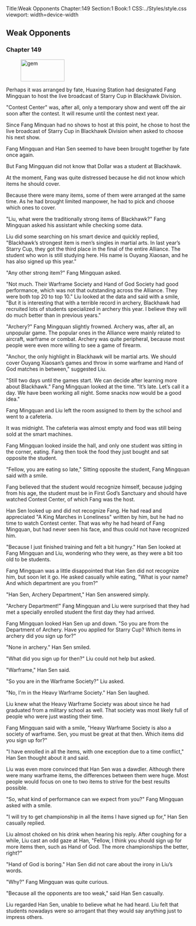 Title:Weak Opponents 
Chapter:149 
Section:1 
Book:1 
CSS:../Styles/style.css 
viewport: width=device-width
  
## Weak Opponents
### Chapter 149 
<figure>
	<img src="../Images/gem.gif" alt="gem" id="gem" width="120" height="60" />
</figure>
  

  
  Perhaps it was arranged by fate, Huaxing Station had designated Fang Mingquan to host the live broadcast of Starry Cup in Blackhawk Division.

"Contest Center" was, after all, only a temporary show and went off the air soon after the contest. It will resume until the contest next year.

Since Fang Minquan had no shows to host at this point, he chose to host the live broadcast of Starry Cup in Blackhawk Division when asked to choose his next show.

Fang Mingquan and Han Sen seemed to have been brought together by fate once again.

But Fang Mingquan did not know that Dollar was a student at Blackhawk.

At the moment, Fang was quite distressed because he did not know which items he should cover.

Because there were many items, some of them were arranged at the same time. As he had brought limited manpower, he had to pick and choose which ones to cover.

"Liu, what were the traditionally strong items of Blackhawk?" Fang Mingquan asked his assistant while checking some data.

Liu did some searching on his smart device and quickly replied, "Blackhawk’s strongest item is men’s singles in martial arts. In last year’s Starry Cup, they got the third place in the final of the entire Alliance. The student who won is still studying here. His name is Ouyang Xiaosan, and he has also signed up this year."

"Any other strong item?" Fang Mingquan asked.

"Not much. Their Warframe Society and Hand of God Society had good performance, which was not that outstanding across the Alliance. They were both top 20 to top 10." Liu looked at the data and said with a smile, "But it is interesting that with a terrible record in archery, Blackhawk had recruited lots of students specialized in archery this year. I believe they will do much better than in previous years."

"Archery?" Fang Mingquan slightly frowned. Archery was, after all, an unpopular game. The popular ones in the Alliance were mainly related to aircraft, warframe or combat. Archery was quite peripheral, because most people were even more willing to see a game of firearm.

"Anchor, the only highlight in Blackhawk will be martial arts. We should cover Ouyang Xiaosan’s games and throw in some warframe and Hand of God matches in between," suggested Liu.

"Still two days until the games start. We can decide after learning more about Blackhawk." Fang Mingquan looked at the time. "It’s late. Let’s call it a day. We have been working all night. Some snacks now would be a good idea."

Fang Mingquan and Liu left the room assigned to them by the school and went to a cafeteria.

It was midnight. The cafeteria was almost empty and food was still being sold at the smart machines.

Fang Mingquan looked inside the hall, and only one student was sitting in the corner, eating. Fang then took the food they just bought and sat opposite the student.

"Fellow, you are eating so late," Sitting opposite the student, Fang Mingquan said with a smile.

Fang believed that the student would recognize himself, because judging from his age, the student must be in First God’s Sanctuary and should have watched Contest Center, of which Fang was the host.

Han Sen looked up and did not recognize Fang. He had read and appreciated "A King Marches in Loneliness" written by him, but he had no time to watch Contest center. That was why he had heard of Fang Mingquan, but had never seen his face, and thus could not have recognized him.

"Because I just finished training and felt a bit hungry." Han Sen looked at Fang Mingquan and Liu, wondering who they were, as they were a bit too old to be students.

Fang Mingquan was a little disappointed that Han Sen did not recognize him, but soon let it go. He asked casually while eating, "What is your name? And which department are you from?"

"Han Sen, Archery Department," Han Sen answered simply.

"Archery Department!" Fang Mingquan and Liu were surprised that they had met a specially enrolled student the first day they had arrived.

Fang Mingquan looked Han Sen up and down. "So you are from the Department of Archery. Have you applied for Starry Cup? Which items in archery did you sign up for?"

"None in archery." Han Sen smiled.

"What did you sign up for then?" Liu could not help but asked.

"Warframe," Han Sen said.

"So you are in the Warframe Society?" Liu asked.

"No, I'm in the Heavy Warframe Society." Han Sen laughed.

Liu knew what the Heavy Warframe Society was about since he had graduated from a military school as well. That society was most likely full of people who were just wasting their time.

Fang Mingquan said with a smile, "Heavy Warframe Society is also a society of warframe. Sen, you must be great at that then. Which items did you sign up for?"

"I have enrolled in all the items, with one exception due to a time conflict," Han Sen thought about it and said.

Liu was even more convinced that Han Sen was a dawdler. Although there were many warframe items, the differences between them were huge. Most people would focus on one to two items to strive for the best results possible.

"So, what kind of performance can we expect from you?" Fang Mingquan asked with a smile.

"I will try to get championship in all the items I have signed up for," Han Sen casually replied.

Liu almost choked on his drink when hearing his reply. After coughing for a while, Liu cast an odd gaze at Han, "Fellow, I think you should sign up for more items then, such as Hand of God. The more championships the better, right?"

"Hand of God is boring." Han Sen did not care about the irony in Liu’s words.

"Why?" Fang Mingquan was quite curious.

"Because all the opponents are too weak," said Han Sen casually.

Liu regarded Han Sen, unable to believe what he had heard. Liu felt that students nowadays were so arrogant that they would say anything just to impress others.
